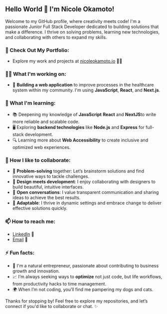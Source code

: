 ## Hello World 👋 I'm Nicole Okamoto!

Welcome to my GitHub profile, where creativity meets code! I'm a passionate Junior Full Stack Developer dedicated to building solutions that make a difference. I thrive on solving problems, learning new technologies, and collaborating with others to expand my skills.

### 🌟 Check Out My Portfolio:
- Explore my work and projects at [nicoleokamoto.io](https://nicoleokamoto.io) 👩‍💻

### 👩‍💻 What I'm working on:
- 🚀 **Building a web application** to improve processes in the healthcare system within my community. I'm using **JavaScript**, **React**, and **Next.js**.

### 🌱 What I'm learning:
- 📚 Deepening my knowledge of **JavaScript** **React** and **NextJS**to write more reliable and scalable code.
- 🖥️ Exploring **backend technologies** like **Node.js** and **Express** for full-stack development.
- 🔍 Learning more about **Web Accessibility** to create inclusive and optimized web experiences.

### 🤝 How I like to collaborate:
- 🧠 **Problem-solving** together: Let’s brainstorm solutions and find innovative ways to tackle challenges.
- 🎨 **Design meets development**: I enjoy collaborating with designers to build beautiful, intuitive interfaces.
- 💬 **Open conversations**: I value transparent communication and sharing ideas to achieve the best results.
- 🌟 **Adaptable**: I thrive in dynamic settings and embrace change to deliver effective solutions quickly.

### 📫 How to reach me:
- [LinkedIn](https://www.linkedin.com/in/nicoleokamoto) 💼
- [Email](mailto:nicoleokamoto@icloud.com) 📧

### ⚡ Fun facts:
- 🎨 I'm a natural entrepreneur, passionate about contributing to business growth and innovation.
- 📈 I’m always seeking ways to **optimize** not just code, but life workflows, from productivity hacks to time management.
- 🌍 When I’m not coding, you’ll find me pampering my dogs and cats.

Thanks for stopping by! Feel free to explore my repositories, and let’s connect if you'd like to collaborate or chat. ✨
